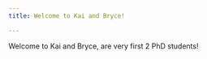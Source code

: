 ```yaml
---
title: Welcome to Kai and Bryce!

---
```


 Welcome to Kai and Bryce, are very first 2 PhD students!
